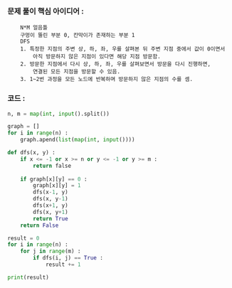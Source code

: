 ### 문제 풀이 핵심 아이디어 :
        N*M 얼음틀
        구멍이 뚤린 부분 0, 칸막이가 존재하는 부분 1
        DFS
        1. 특정한 지점의 주변 상, 하, 좌, 우를 살펴본 뒤 주변 지점 중에서 값이 0이면서
            아직 방문하지 않은 지점이 있다면 해당 지점 방문함.
        2. 방문한 지점에서 다시 상, 하, 좌, 우를 살펴보면서 방문을 다시 진행하면,
            연결된 모든 지점을 방문할 수 있음.
        3. 1~2번 과정을 모든 노드에 반복하며 방문하지 않은 지점의 수를 셈.

### 코드 :
```python
n, m = map(int, input().split())

graph = []
for i in range(n) :
    graph.apend(list(map(int, input())))

def dfs(x, y) :
    if x <= -1 or x >= n or y <= -1 or y >= m :
        return false
    
    if graph[x][y] == 0 :
        graph[x][y] = 1
        dfs(x-1, y)
        dfs(x, y-1)
        dfs(x+1, y)
        dfs(x, y+1)
        return True
    return False

result = 0
for i in range(n) :
    for j in range(m) :
        if dfs(i, j) == True :
            result += 1

print(result)
```
